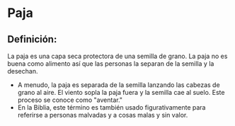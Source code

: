 # Paja

## Definición: 

La paja es una capa seca protectora de una semilla de grano. La paja no es buena como alimento así que las personas la separan de la semilla y la desechan.

* A menudo, la paja es separada de la semilla lanzando las cabezas de grano al aire. El viento sopla la paja fuera y la semilla cae al suelo. Este proceso se conoce como  "aventar."
* En la Biblia, este término es también usado figurativamente para referirse a personas malvadas y a cosas malas y sin valor.


